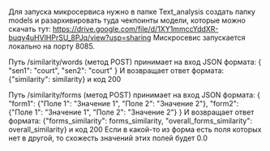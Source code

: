 Для запуска микросервиса нужно в папке Text_analysis создать папку models и разархивировать туда чекпоинты модели, которые можно скачать тут: https://drive.google.com/file/d/1XY1mmccYddXR-buqy4uHVlHPrSU_8PJq/view?usp=sharing
Мискросевис запускается локально на порту 8085. 

Путь /similarity/words (метод POST) принимает на вход JSON формата: 
{
    "sen1": "court",
    "sen2": "court"
}
И возвращает ответ формата:
{"similarity": similarity} и код 200

Путь /similarity/forms (метод POST) принимает на вход JSON формата: 
{
    "form1": {"Поле 1": "Значение 1", "Поле 2": "Значение 2"},
    "form2": {"Поле 1": "Значение 1", "Поле 2": "Значение 2"}
}
И возвращает ответ формата:
{"forms_similarity": forms_similarity, "overall_forms_similarity": overall_similarity} и код 200
Если в какой-то из форма есть поля которых нет в другой, то схожесть значений этих полей будет 0.0